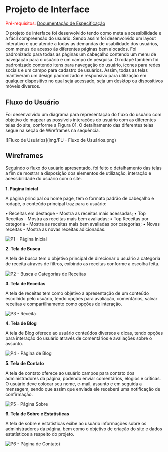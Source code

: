 
# Projeto de Interface

<span style="color:red">Pré-requisitos: <a href="2-Especificação do Projeto.md"> Documentação de Especificação</a></span>

O projeto de interface foi desenvolvido tendo como meta a acessibilidade e a fácil compreensão do usuário. Sendo assim foi desenvolvido um layout interativo e que atende a todas as demandas de usabilidade dos usuários, com menus de acesso às diferentes páginas bem alocados. Foi padronizado para todas as páginas um cabeçalho contendo um menu de navegação para o usuário e um campo de pesquisa. O rodapé também foi padronizado contendo itens para navegação do usuário, ícones para redes sociais e um campo para cadastro de usuários. Assim, todas as telas mantiveram um design padronizado e responsivo para utilização em qualquer dispositivo no qual seja acessado, seja um desktop ou dispositivos móveis diversos.

## Fluxo do Usuário

Foi desenvolvido um diagrama para representação do fluxo do usuário com objetivo de mapear as possíveis interações do usuário com as diferentes telas do site, conforme a Figura 01. O detalhamento das diferentes telas segue na seção de Wireframes na sequência.

![Fluxo de Usuários](img/FU - Fluxo de Usuários.png)

## Wireframes

Seguindo o fluxo do usuário apresentado, foi feito o detalhamento das telas a fim de mostrar a disposição dos elementos de utilização, interação e acessibilidade do usuário com o site.

**1. Página Inicial**

A página principal ou home page, tem o formato padrão de cabeçalho e rodapé, o conteúdo principal traz para o usuário:

• Receitas em destaque - Mostra as receitas mais acessadas;
• Top Receitas - Mostra as receitas mais bem avaliadas;
• Top Receitas por categoria - Mostra as receitas mais bem avaliadas por categorias;
• Novas receitas - Mostra as novas receitas adicionadas.

![P1 - Página Inicial](img/WF-Pag-1-Pagina-Inicial.png)


**2. Tela de Busca**

A tela de busca tem o objetivo principal de direcionar o usuário a categoria de receita através de filtros, exibindo as receitas conforme a escolha feita.

![P2 - Busca e Categorias de Receitas](img/WF-Pag-2-Busca-Categoria.png)


**3. Tela de Receitas**

A tela de receitas tem como objetivo a apresentação de um conteúdo escolhido pelo usuário, tendo opções para avaliação, comentários, salvar receitas e compartilhamento como opções de interação. 

![P3 - Receita](img/WF-Pag-3-Receita.png)


**4. Tela de Blog**

A tela de Blog oferece ao usuário conteúdos diversos e dicas, tendo opções para interação do usuário através de comentários e avaliações sobre o assunto.  

![P4 - Página de Blog](img/WF-Pag-4-Blog.png)


**5. Tela de Contato**

A tela de contato oferece ao usuário campos para contato dos administradores da página, podendo enviar comentários, elogios e críticas. O usuário deve colocar seu nome, e-mail, assunto e em seguida a mensagem, sendo que assim que enviada ele receberá uma notificação de confirmação.

![P5 - Página Sobre](img/WF-Pag-5-Sobre.png)


**6. Tela de Sobre e Estatísticas**

A tela de sobre e estatísticas exibe ao usuário informações sobre os administradores da página, bem como o objetivo de criação do site e dados estatísticos a respeito do projeto.

![P6 - Página de Contato](img/WF-Pag-6-Contato.png))
